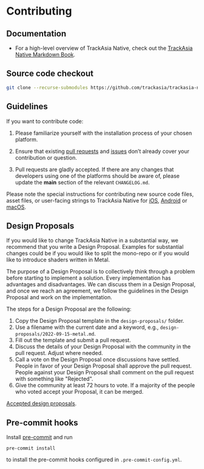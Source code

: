 # Contributing

## Documentation

- For a high-level overview of TrackAsia Native, check out the [TrackAsia Native Markdown Book](https://trackasia.com/trackasia-native/docs/book/).

## Source code checkout

```bash
git clone --recurse-submodules https://github.com/trackasia/trackasia-native.git
```

## Guidelines

If you want to contribute code:

1. Please familiarize yourself with the installation process of your chosen platform.

1. Ensure that existing [pull requests](https://github.com/trackasia/trackasia-native/pulls) and [issues](https://github.com/trackasia/trackasia-native/issues) don’t already cover your contribution or question.

1. Pull requests are gladly accepted. If there are any changes that developers using one of the platforms should be aware of, please update the **main** section of the relevant `CHANGELOG.md`.

Please note the special instructions for contributing new source code files, asset files, or user-facing strings to TrackAsia Native for [iOS](platform/ios/CONTRIBUTING.md), [Android](platform/android/DEVELOPING.md) or [macOS](platform/macos/README.md).

## Design Proposals

If you would like to change TrackAsia Native in a substantial way, we recommend that you write a Design Proposal. Examples for substantial changes could be if you would like to split the mono-repo or if you would like to introduce shaders written in Metal.

The purpose of a Design Proposal is to collectively think through a problem before starting to implement a solution. Every implementation has advantages and disadvantages. We can discuss them in a Design Proposal, and once we reach an agreement, we follow the guidelines in the Design Proposal and work on the implementation.

The steps for a Design Proposal are the following:

1. Copy the Design Proposal template in the `design-proposals/` folder.
2. Use a filename with the current date and a keyword, e.g., `design-proposals/2022-09-15-metal.md`.
3. Fill out the template and submit a pull request.
4. Discuss the details of your Design Proposal with the community in the pull request. Adjust where needed.
5. Call a vote on the Design Proposal once discussions have settled. People in favor of your Design Proposal shall approve the pull request. People against your Design Proposal shall comment on the pull request with something like "Rejected".
6. Give the community at least 72 hours to vote. If a majority of the people who voted accept your Proposal, it can be merged.

[Accepted design proposals](https://github.com/trackasia/trackasia-native/tree/main/design-proposals).

## Pre-commit hooks

Install [pre-commit](https://pre-commit.com/) and run

```
pre-commit install
```

to install the pre-commit hooks configured in `.pre-commit-config.yml`.
